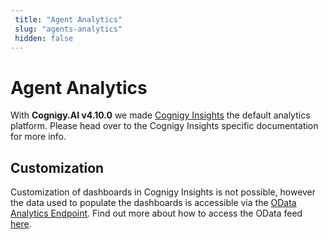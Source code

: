 ```yaml
---
 title: "Agent Analytics" 
 slug: "agents-analytics" 
 hidden: false 
---
```

# Agent Analytics

With **Cognigy.AI v4.10.0** we made [Cognigy Insights]({{config.site_url}}insights/cognigy-insights/) the default analytics platform. Please head over to the Cognigy Insights specific documentation for more info.

## Customization
<div class="divider"></div>

Customization of dashboards in Cognigy Insights is not possible, however the data used to populate the dashboards is accessible via the [OData Analytics Endpoint](odata-analytics-endpoint.md). Find out more about how to access the OData feed [here]({{config.site_url}}ai/tools/analytics/odata-analytics-endpoint/).